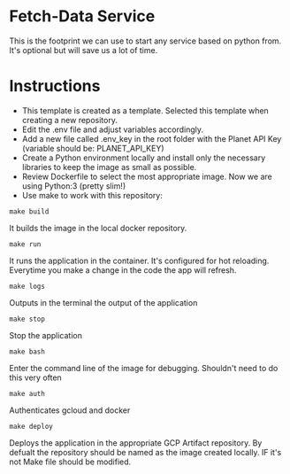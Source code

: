 # Fetch-Data Service
This is the footprint we can use to start any service based on python from. It's optional but will save us a lot of time.

# Instructions 
* This template is created as a template. Selected this template when creating a new repository.
* Edit the .env file and adjust variables accordingly. 
* Add a new file called .env_key in the root folder with the Planet API Key (variable should be: PLANET_API_KEY)
* Create a Python environment locally and install only the necessary libraries to keep the image as small as possible.
* Review Dockerfile to select the most appropriate image. Now we are using Python:3 (pretty slim!)
* Use make <COMMAND> to work with this repository:

```
make build
```
It builds the image in the local docker repository.
```
make run
```
It runs the application in the container. It's configured for hot reloading. Everytime you make a change in the code the app will refresh.
```
make logs
```
Outputs in the terminal the output of the application
```
make stop
```
Stop the application
```
make bash
```
Enter the command line of the image for debugging. Shouldn't need to do this very often
```
make auth
```
Authenticates gcloud and docker
```
make deploy
```
Deploys the application in the appropriate GCP Artifact repository. By defualt the repository should be named as the image created locally. IF it's not Make file should be modified.
